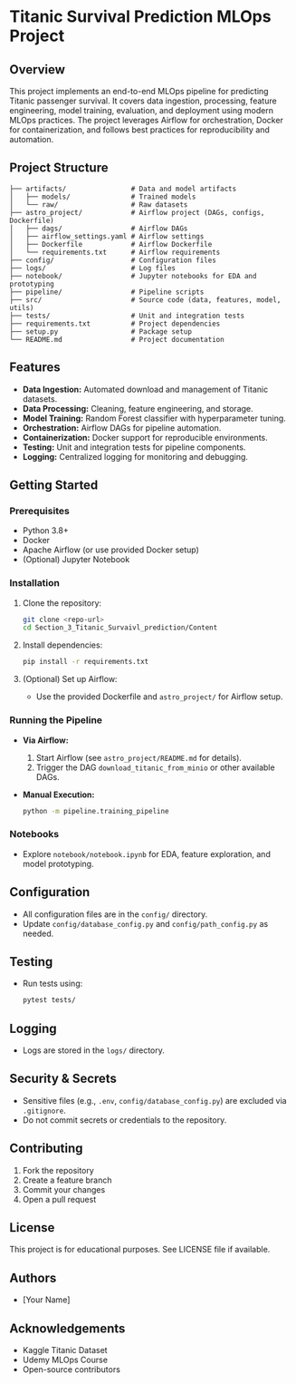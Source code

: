 # Titanic Survival Prediction MLOps Project

## Overview

This project implements an end-to-end MLOps pipeline for predicting Titanic passenger survival. It covers data ingestion, processing, feature engineering, model training, evaluation, and deployment using modern MLOps practices. The project leverages Airflow for orchestration, Docker for containerization, and follows best practices for reproducibility and automation.

## Project Structure

```
├── artifacts/                # Data and model artifacts
│   ├── models/               # Trained models
│   └── raw/                  # Raw datasets
├── astro_project/            # Airflow project (DAGs, configs, Dockerfile)
│   ├── dags/                 # Airflow DAGs
│   ├── airflow_settings.yaml # Airflow settings
│   ├── Dockerfile            # Airflow Dockerfile
│   └── requirements.txt      # Airflow requirements
├── config/                   # Configuration files
├── logs/                     # Log files
├── notebook/                 # Jupyter notebooks for EDA and prototyping
├── pipeline/                 # Pipeline scripts
├── src/                      # Source code (data, features, model, utils)
├── tests/                    # Unit and integration tests
├── requirements.txt          # Project dependencies
├── setup.py                  # Package setup
└── README.md                 # Project documentation
```

## Features

- **Data Ingestion:** Automated download and management of Titanic datasets.
- **Data Processing:** Cleaning, feature engineering, and storage.
- **Model Training:** Random Forest classifier with hyperparameter tuning.
- **Orchestration:** Airflow DAGs for pipeline automation.
- **Containerization:** Docker support for reproducible environments.
- **Testing:** Unit and integration tests for pipeline components.
- **Logging:** Centralized logging for monitoring and debugging.

## Getting Started

### Prerequisites

- Python 3.8+
- Docker
- Apache Airflow (or use provided Docker setup)
- (Optional) Jupyter Notebook

### Installation

1. Clone the repository:

   ```sh
   git clone <repo-url>
   cd Section_3_Titanic_Survaivl_prediction/Content
   ```

2. Install dependencies:

   ```sh
   pip install -r requirements.txt
   ```

3. (Optional) Set up Airflow:
   - Use the provided Dockerfile and `astro_project/` for Airflow setup.

### Running the Pipeline

- **Via Airflow:**
  1. Start Airflow (see `astro_project/README.md` for details).
  2. Trigger the DAG `download_titanic_from_minio` or other available DAGs.
- **Manual Execution:**

  ```sh
  python -m pipeline.training_pipeline
  ```

### Notebooks

- Explore `notebook/notebook.ipynb` for EDA, feature exploration, and model prototyping.

## Configuration

- All configuration files are in the `config/` directory.
- Update `config/database_config.py` and `config/path_config.py` as needed.

## Testing

- Run tests using:

  ```sh
  pytest tests/
  ```

## Logging

- Logs are stored in the `logs/` directory.

## Security & Secrets

- Sensitive files (e.g., `.env`, `config/database_config.py`) are excluded via `.gitignore`.
- Do not commit secrets or credentials to the repository.

## Contributing

1. Fork the repository
2. Create a feature branch
3. Commit your changes
4. Open a pull request

## License

This project is for educational purposes. See LICENSE file if available.

## Authors

- [Your Name]

## Acknowledgements

- Kaggle Titanic Dataset
- Udemy MLOps Course
- Open-source contributors
